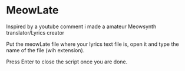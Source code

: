 # MeowLate
Inspired by a youtube comment i made a amateur Meowsynth translator/Lyrics creator

Put the meowLate file where your lyrics text file is, open it and type the name of the file (wih extension).

Press Enter to close the script once you are done.
